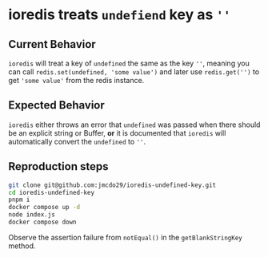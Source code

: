 # ioredis treats `undefiend` key as `''`

## Current Behavior

`ioredis` will treat a key of `undefined` the same as the key `''`, meaning you can call `redis.set(undefined, 'some value')` and later use `redis.get('')` to get `'some value'` from the redis instance. 

## Expected Behavior

`ioredis` either throws an error that `undefined` was passed when there should be an explicit string or Buffer, **or** it is documented that `ioredis` will automatically convert the `undefined` to `''`.

## Reproduction steps

```sh
git clone git@github.com:jmcdo29/ioredis-undefined-key.git
cd ioredis-undefined-key
pnpm i
docker compose up -d
node index.js
docker compose down
```

Observe the assertion failure from `notEqual()` in the `getBlankStringKey` method. 
